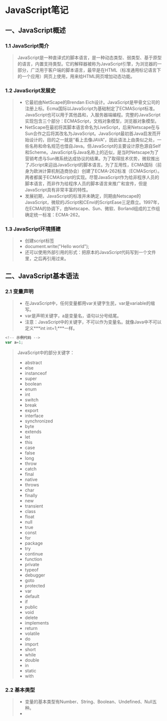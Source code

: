 # JavaScript笔记

## 一、JavaScript概述

### 1.1 JavaScript简介

> JavaScript是一种直译式的脚本语言，是一种动态类型、弱类型、基于原型的语言，内置支持类型。它的解释器被称为JavaScript引擎，为浏览器的一部分，广泛用于客户端的脚本语言，最早是在HTML（标准通用标记语言下的一个应用）网页上使用，用来给HTML网页增加动态功能。

### 1.2 JavaScript发展史

> * 它最初由NetScape的Brendan Eich设计。JavaScript是甲骨文公司的注册上标。Ecma国际以JavaScript为基础制定了ECMAScript标准。JavaScript也可以用于其他昌和，入服务器端编程。完整的JavaScript实现包含三个部分：ECMAScript，文档对象模型，浏览器对象模型。
> * NetScape在最初将其脚本语言命名为LiveScript，后来Netscape在与Sun合作之后将其改名为JavaScript。JavaScript最初首Java启发而开始设计的，目的之一就是“看上去像JAVA”，因此语法上由类似之处，一些名称和命名规范也借自Java。但JavaScript的主要设计原色源自Self和Scheme。JavaScript与Java名称上的近似，是当时Netscape为了营销考虑与Sun微系统达成协议的结果。为了取得技术优势，微软推出了JScript来迎战JavaScript的脚本语言。为了互用性，ECMA国际（前身为欧洲计算机制造商协会）创建了ECMA-262标准（ECMAScript）。两者都属于ECMAScript的实现。尽管JavaScript作为给非程序人员的脚本语言，而非作为给程序人员的脚本语言来推广和宣传，但是JavaScript具有非常丰富的特性。
> * 发展初期，JavaScript的标准并未确定，同期由Netscape的JavaScript，微软的JScript和CEnvi的ScriptEase三足鼎立。1997年，在ECMA的协调下，由Netscape、Sun、微软、Borland组成的工作组确定统一标准：ECMA-262。

### 1.3 JavaScript环境搭建

> * 创建script标签
> * document.write("Hello world");
> * 还可以使用外部引用的形式：把原本的JavaScript代码写到一个文件里，之后再引用过来。

## 二、JavaScript基本语法

### 2.1 变量声明

> * 在JavaScript中，任何变量都用var关键字生民，var是variable的缩写。
> * var是声明关键字，a是变量名，语句以分号结尾。
> * 注意：JavaScript中的关键字，不可以作为变量名。就像Java中不可以定义***int int=1;***一样。

~~~javascript
<!-- 示例代码 -->
var a=1;
~~~

> JavaScript中的部分关键字：
>
> * abstract
> * else
> * instanceof
> * super
> * boolean
> * enum
> * int
> * switch
> * break
> * export
> * interface
> * synchronized
> * byte
> * extends
> * let
> * this
> * case
> * false
> * long
> * throw
> * catch
> * final
> * native
> * throws
> * char
> * finally
> * new
> * transient
> * class
> * float
> * null
> * true
> * const
> * for
> * package
> * try
> * continue
> * function
> * private
> * typeof
> * debugger
> * goto
> * protected
> * var
> * default
> * if
> * public
> *  void
> * delete
> * implements
> * return
> * volatile
> * do
> * import
> * short
> * while
> * double
> * in
> * static
> * with

### 2.2 基本类型

> * 变量的基本类型有Number、String、Boolean、Undefined、Null五种。
> * 





